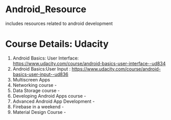 # Android_Resource
includes resources related to android development

# Course Details: Udacity
1. Android Basics: User Interface: https://www.udacity.com/course/android-basics-user-interface--ud834
2. Android Basics:User Input : https://www.udacity.com/course/android-basics-user-input--ud836
3. Multiscreen Apps  
4. Networking course -
5. Data Storage course -
6. Developing Android Apps course - 
7. Advanced Android App Development - 
8. Firebase in a weekend - 
9. Material Design Course - 

